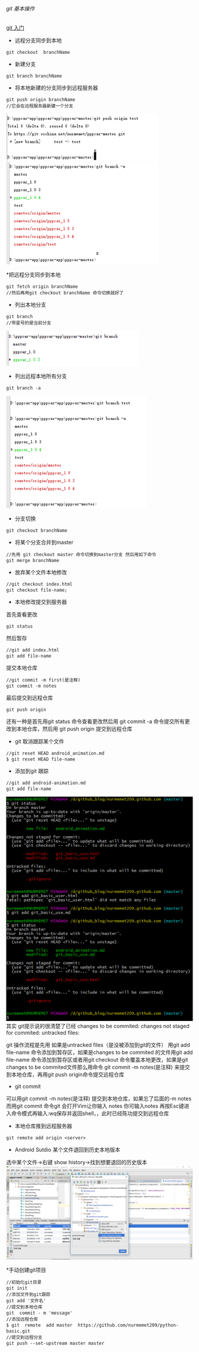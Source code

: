 
###### git 基本操作

[git 入门](http://rogerdudler.github.io/git-guide/index.zh.html)

* 远程分支同步到本地

```git
git checkout  branchName
```

* 新建分支

```git
git branch branchName
```

* 将本地新建的分支同步到远程服务器

```git
git push origin branchName
//它会在远程服务器新建一个分支
```

![](images/git_base_use_6.png)
![](images/git_base_use_7.png)

*把远程分支同步到本地

```git
git fetch origin branchName
//然后再用git checkout branchName 命令切换就好了
```

* 列出本地分支

```git
git branch 
//带星号的是当前分支
```

![](images/git/show_branch_list.png)

* 列出远程本地所有分支

```git
git branch -a
```

![](images/git_base_use_5.png)  

* 分支切换

```git
git checkout branchName
```

* 将某个分支合并到master

```git 
//先用 git checkout master 命令切换到master分支 然后用如下命令
git merge branchName

```

* 放弃某个文件本地修改

```git
//git checkout index.html
git checkout file-name;
```

* 本地修改提交到服务器

首先查看更改

```git
git status

```

然后暂存

```git
//git add index.html
git add file-name
```

提交本地仓库

```git
//git commit -m first(是注释)
git commit -m notes
```

最后提交到远程仓库

```git
git push origin 
```

还有一种是首先用git status 命令查看更改然后用 git commit -a 命令提交所有更改到本地仓库，然后用 git push origin 提交到远程仓库

* git 取消跟踪某个文件

```git
//git reset HEAD android_animation.md
$ git reset HEAD file-name
```

* 添加到git 跟踪

```git
//git add android-animation.md
git add file-name
```

![](images/git_basic_use.png)
其实 git提示说的很清楚了已经
changes to be commited:
changes not staged for commited:
untracked files:

git 操作流程是先用 如果是untracked files（是没被添加到git的文件） 用git add file-name 命令添加到暂存区，如果是changes to be commited 的文件用git add file-name 命令添加到暂存区或者用git checkout 命令覆盖本地更改，如果是git changes to be commited文件那么用命令 git commit -m notes(是注释) 来提交到本地仓库，再用git push origin命令提交远程仓库

* git commit

可以用git commit -m notes(是注释) 提交到本地仓库，如果忘了后面的-m notes 而用git commit 命令git 会打开Vim让你输入
notes 你可输入notes 再按Esc键进入命令模式再输入:wq保存并返回shell，，此时已经陈功提交到远程仓库

* 本地仓库推到远程服务器

```git
git remote add origin <server>
```


* Android Sutdio 某个文件退回到历史本地版本

选中某个文件->右键 show history->找到想要退回的历史版本
![](images/git_android_studio.png)



*手动创建git项目

```git
//初始化git目录
git init
//添加文件到git跟踪
git add '文件名'
//提交到本地仓库
git  commit - m 'message'
//添加远程仓库
$ git  remote  add master  https://github.com/nurmemet209/python-basic.git
//提交到远程分支
git push --set-upstream master master


```

